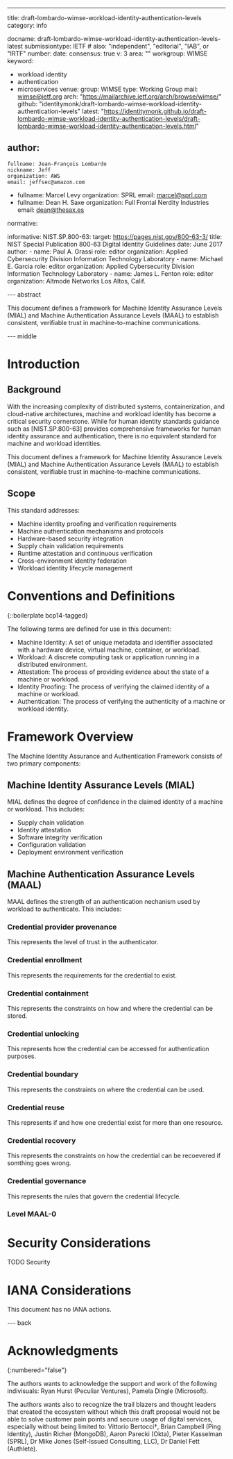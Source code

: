 ---
title: draft-lombardo-wimse-workload-identity-authentication-levels
category: info

docname: draft-lombardo-wimse-workload-identity-authentication-levels-latest
submissiontype: IETF  # also: "independent", "editorial", "IAB", or "IRTF"
number:
date:
consensus: true
v: 3
area: ""
workgroup: WIMSE
keyword:
 - workload identity
 - authentication
 - microservices
venue:
 group: WIMSE
 type: Working Group
 mail: wimse@ietf.org
 arch: "https://mailarchive.ietf.org/arch/browse/wimse/"
 github: "identitymonk/draft-lombardo-wimse-workload-identity-authentication-levels"
 latest: "https://identitymonk.github.io/draft-lombardo-wimse-workload-identity-authentication-levels/draft-lombardo-wimse-workload-identity-authentication-levels.html"

author:
 -
    fullname: Jean-François Lombardo
    nickname: Jeff
    organization: AWS
    email: jeffsec@amazon.com
 -
   fullname: Marcel Levy
   organization: SPRL
   email: marcel@sprl.com
 -
   fullname: Dean H. Saxe
   organization: Full Frontal Nerdity Industries
   email: dean@thesax.es

normative:

informative:
  NIST.SP.800-63:
    target: https://pages.nist.gov/800-63-3/
    title: NIST Special Publication 800-63 Digital Identity Guidelines
    date: June 2017
    author:
      -
        name: Paul A. Grassi
        role: editor
        organization: Applied Cybersecurity Division Information Technology Laboratory
      -
        name: Michael E. Garcia
        role: editor
        organization: Applied Cybersecurity Division Information Technology Laboratory
      -
        name: James L. Fenton
        role: editor
        organization: Altmode Networks Los Altos, Calif.


--- abstract

This document defines a framework for Machine Identity Assurance Levels (MIAL) and Machine Authentication Assurance Levels (MAAL) to establish consistent, verifiable trust in machine-to-machine communications.

--- middle

# Introduction

## Background

With the increasing complexity of distributed systems, containerization, and cloud-native architectures, machine and workload identity has become a critical security cornerstone. While for human identity standards guidance such as [NIST.SP.800-63]
provides comprehensive frameworks for human identity assurance and authentication, there is no equivalent standard for machine and workload identities.

This document defines a framework for Machine Identity Assurance Levels (MIAL) and Machine Authentication Assurance Levels (MAAL) to establish consistent, verifiable trust in machine-to-machine communications.

## Scope

This standard addresses:
- Machine identity proofing and verification requirements
- Machine authentication mechanisms and protocols
- Hardware-based security integration
- Supply chain validation requirements
- Runtime attestation and continuous verification
- Cross-environment identity federation
- Workload identity lifecycle management

# Conventions and Definitions

{::boilerplate bcp14-tagged}

The following terms are defined for use in this document:

- Machine Identity: A set of unique metadata and identifier associated with a hardware device, virtual machine, container, or workload.
- Workload: A discrete computing task or application running in a distributed environment.
- Attestation: The process of providing evidence about the state of a machine or workload.
- Identity Proofing: The process of verifying the claimed identity of a machine or workload.
- Authentication: The process of verifying the authenticity of a machine or workload identity.

# Framework Overview

The Machine Identity Assurance and Authentication Framework consists of two primary components:

## Machine Identity Assurance Levels (MIAL)

MIAL defines the degree of confidence in the claimed identity of a machine or workload. This includes:
- Supply chain validation
- Identity attestation
- Software integrity verification
- Configuration validation
- Deployment environment verification

## Machine Authentication Assurance Levels (MAAL)

MAAL defines the strength of an authentication nechanism used by workload to authenticate. This includes:

### Credential provider provenance

This represents the level of trust in the authenticator.

### Credential enrollment

This represents the requirements for the credential to exist.

### Credential containment

This represents the constraints on how and where the credential can be stored.

### Credential unlocking

This represents how the credential can be accessed for authentication purposes.

### Credential boundary

This represents the constraints on where the credential can be used.

### Credential reuse

This represents if and how one credential exist for more than one resource.

### Credential recovery

This represents the constraints on how the credential can be recoevered if somthing goes wrong.

### Credential governance

This represents the rules that govern the credential lifecycle.

### Level MAAL-0



# Security Considerations

TODO Security


# IANA Considerations

This document has no IANA actions.

--- back

# Acknowledgments
{:numbered="false"}


The authors wants to acknowledge the support and work of the following indivisuals: Ryan Hurst (Peculiar Ventures), Pamela Dingle (Microsoft).

The authors wants also to recognize the trail blazers and thought leaders that created the ecosystem without which this draft proposal would not be able to solve customer pain points and secure usage of digital services, especially without being limited to: Vittorio Bertocci†, Brian Campbell (Ping Identity), Justin Richer (MongoDB), Aaron Parecki (Okta), Pieter Kasselman (SPRL), Dr Mike Jones (Self-Issued Consulting, LLC), Dr Daniel Fett (Authlete).
